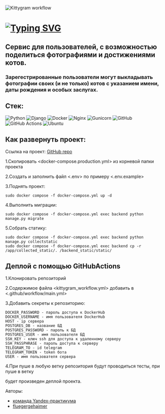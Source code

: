 ![Kittygram workflow](https://github.com/fluegergehaimer/kittygram_final/actions/workflows/main.yml/badge.svg)


# [![Typing SVG](https://readme-typing-svg.herokuapp.com?color=%2336BCF7&lines=KITTYGRAM)](https://git.io/typing-svg)

## Сервис для пользователей, с возможностью поделиться фотографиями и достижениями котов.
### Зарегестрированные пользователи могут выкладывать фотографии своих (и не только) котов с указанием имени, даты рождения и особых заслугах.

## Стек:

![Python](https://img.shields.io/badge/python-3670A0?style=for-the-badge&logo=python&logoColor=ffdd54)
![Django](https://img.shields.io/badge/django-%23092E20.svg?style=for-the-badge&logo=django&logoColor=white)
![Docker](https://img.shields.io/badge/docker-%230db7ed.svg?style=for-the-badge&logo=docker&logoColor=white)
![Nginx](https://img.shields.io/badge/nginx-%23009639.svg?style=for-the-badge&logo=nginx&logoColor=white)
![Gunicorn](https://img.shields.io/badge/gunicorn-%298729.svg?style=for-the-badge&logo=gunicorn&logoColor=white)
![GitHub](https://img.shields.io/badge/github-%23121011.svg?style=for-the-badge&logo=github&logoColor=white)
![GitHub Actions](https://img.shields.io/badge/github%20actions-%232671E5.svg?style=for-the-badge&logo=githubactions&logoColor=white)
![Ubuntu](https://img.shields.io/badge/Ubuntu-E95420?style=for-the-badge&logo=ubuntu&logoColor=white)

## Как развернуть проект:
Ссылка на проект: [GitHub repo](https://github.com/fluegergehaimer/kittygram_final)

1.Скопировать <docker-compose.production.yml> из корневой папки проекта

2.Создать и заполнить файл <.env> по примеру <.env.example>

3.Поднять проект:
```
sudo docker compose -f docker-compose.yml up -d
```
4.Выполнить миграции:
```
sudo docker compose -f docker-compose.yml exec backend python manage.py migrate
```
5.Собрать статику:
```
sudo docker compose -f docker-compose.yml exec backend python manage.py collectstatic
sudo docker compose -f docker-compose.yml exec backend cp -r /app/collected_static/. /backend_static/static/ 
```
## Деплой с помощью GitHubActions
1.Клонировать репозиторий

2.Содержимое файла <kittygram_workflow.yml> добавить в <.github/workflow/main.yml>

3.Добавить секреты к репозиторию:
```
DOCKER_PASSWORD - пароль доступа к DockerHub
DOCKER_USERNAME - имя пользователя DockerHub
HOST - ip сервера
POSTGRES_DB - название БД
POSTGRES_PASSWORD - пароль к БД
POSTGRES_USER - имя пользователя БД
SSH_KEY - ключ ssh для доступа к удаленному серверу
SSH_PASSPHRASE - пароль доступа к серверу
TELEGRAM_TO - id telegram
TELEGRAM_TOKEN - token бота
USER - имя пользователя сервера
```
4.При пуше в любую ветку репозитория будут проводиться тесты, при пуше в ветку <main> будет произведен деплой проекта.








Авторы:
- [команда Yandex-практикума](https://github.com/yandex-praktikum?tab=repositories)
- [fluegergehaimer](https://github.com/fluegergehaimer)